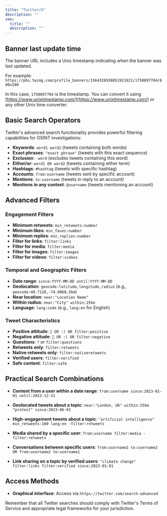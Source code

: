 ```yaml
---
title: "Twitter/X"
description: ""
seo:
  title: ""
  description: ""
---
```


## Banner last update time

The banner URL includes a Unix timestamp indicating when the banner was last
updated.

For example:
`https://pbs.twimg.com/profile_banners/1564326938851921921/1750897704/600x200`

In this case, `1750897704` is the timestamp. You can convert it using
[https://www.unixtimestamp.com/](https://www.unixtimestamp.com/) or any other
Unix time converter.

## Basic Search Operators

Twitter's advanced search functionality provides powerful filtering capabilities
for OSINT investigations:

- **Keywords**: `word1 word2` (tweets containing both words)
- **Exact phrases**: `"exact phrase"` (tweets with this exact sequence)
- **Exclusion**: `-word` (excludes tweets containing this word)
- **Either/or**: `word1 OR word2` (tweets containing either term)
- **Hashtags**: `#hashtag` (tweets with specific hashtag)
- **Accounts**: `from:username` (tweets sent by specific account)
- **Mentions**: `to:username` (tweets in reply to an account)
- **Mentions in any context**: `@username` (tweets mentioning an account)

## Advanced Filters

### Engagement Filters

- **Minimum retweets**: `min_retweets:number`
- **Minimum likes**: `min_faves:number`
- **Minimum replies**: `min_replies:number`
- **Filter for links**: `filter:links`
- **Filter for media**: `filter:media`
- **Filter for images**: `filter:images`
- **Filter for videos**: `filter:videos`

### Temporal and Geographic Filters

- **Date range**: `since:YYYY-MM-DD until:YYYY-MM-DD`
- **Geolocation**: `geocode:latitude,longitude,radius` (e.g.,
  `geocode:40.7128,-74.0060,5km`)
- **Near location**: `near:"Location Name"`
- **Within radius**: `near:"City" within:15km`
- **Language**: `lang:code` (e.g., `lang:en` for English)

### Tweet Characteristics

- **Positive attitude**: `🙂 OR :) OR filter:positive`
- **Negative attitude**: `🙁 OR :( OR filter:negative`
- **Questions**: `?` or `filter:questions`
- **Retweets only**: `filter:retweets`
- **Native retweets only**: `filter:nativeretweets`
- **Verified users**: `filter:verified`
- **Safe content**: `filter:safe`

## Practical Search Combinations

- **Content from a user within a date range**:
  `from:username since:2023-01-01 until:2023-12-31`

- **Geolocated tweets about a topic**:
  `near:"London, UK" within:25km "protest" since:2023-06-01`

- **High-engagement tweets about a topic**:
  `"artificial intelligence" min_retweets:100 lang:en -filter:retweets`

- **Media shared by a specific user**:
  `from:username filter:media -filter:retweets`

- **Conversations between specific users**:
  `from:username1 to:username2 OR from:username2 to:username1`

- **Link sharing on a topic by verified users**:
  `"climate change" filter:links filter:verified since:2023-01-01`

## Access Methods

- **Graphical interface**: Access via `https://twitter.com/search-advanced`

Remember that all Twitter searches should comply with Twitter's Terms of Service
and appropriate legal frameworks for your jurisdiction.
